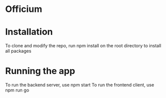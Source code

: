 # Officium

# Installation
To clone and modify the repo, run npm install on the root directory to install all packages

# Running the app
To run the backend server, use npm start
To run the frontend client, use npm run go